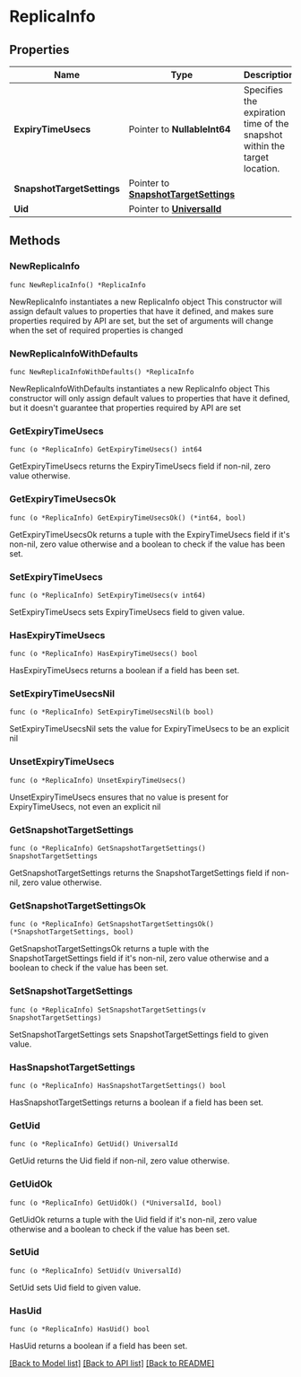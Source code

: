 # ReplicaInfo

## Properties

Name | Type | Description | Notes
------------ | ------------- | ------------- | -------------
**ExpiryTimeUsecs** | Pointer to **NullableInt64** | Specifies the expiration time of the snapshot within the target location. | [optional] 
**SnapshotTargetSettings** | Pointer to [**SnapshotTargetSettings**](SnapshotTargetSettings.md) |  | [optional] 
**Uid** | Pointer to [**UniversalId**](UniversalId.md) |  | [optional] 

## Methods

### NewReplicaInfo

`func NewReplicaInfo() *ReplicaInfo`

NewReplicaInfo instantiates a new ReplicaInfo object
This constructor will assign default values to properties that have it defined,
and makes sure properties required by API are set, but the set of arguments
will change when the set of required properties is changed

### NewReplicaInfoWithDefaults

`func NewReplicaInfoWithDefaults() *ReplicaInfo`

NewReplicaInfoWithDefaults instantiates a new ReplicaInfo object
This constructor will only assign default values to properties that have it defined,
but it doesn't guarantee that properties required by API are set

### GetExpiryTimeUsecs

`func (o *ReplicaInfo) GetExpiryTimeUsecs() int64`

GetExpiryTimeUsecs returns the ExpiryTimeUsecs field if non-nil, zero value otherwise.

### GetExpiryTimeUsecsOk

`func (o *ReplicaInfo) GetExpiryTimeUsecsOk() (*int64, bool)`

GetExpiryTimeUsecsOk returns a tuple with the ExpiryTimeUsecs field if it's non-nil, zero value otherwise
and a boolean to check if the value has been set.

### SetExpiryTimeUsecs

`func (o *ReplicaInfo) SetExpiryTimeUsecs(v int64)`

SetExpiryTimeUsecs sets ExpiryTimeUsecs field to given value.

### HasExpiryTimeUsecs

`func (o *ReplicaInfo) HasExpiryTimeUsecs() bool`

HasExpiryTimeUsecs returns a boolean if a field has been set.

### SetExpiryTimeUsecsNil

`func (o *ReplicaInfo) SetExpiryTimeUsecsNil(b bool)`

 SetExpiryTimeUsecsNil sets the value for ExpiryTimeUsecs to be an explicit nil

### UnsetExpiryTimeUsecs
`func (o *ReplicaInfo) UnsetExpiryTimeUsecs()`

UnsetExpiryTimeUsecs ensures that no value is present for ExpiryTimeUsecs, not even an explicit nil
### GetSnapshotTargetSettings

`func (o *ReplicaInfo) GetSnapshotTargetSettings() SnapshotTargetSettings`

GetSnapshotTargetSettings returns the SnapshotTargetSettings field if non-nil, zero value otherwise.

### GetSnapshotTargetSettingsOk

`func (o *ReplicaInfo) GetSnapshotTargetSettingsOk() (*SnapshotTargetSettings, bool)`

GetSnapshotTargetSettingsOk returns a tuple with the SnapshotTargetSettings field if it's non-nil, zero value otherwise
and a boolean to check if the value has been set.

### SetSnapshotTargetSettings

`func (o *ReplicaInfo) SetSnapshotTargetSettings(v SnapshotTargetSettings)`

SetSnapshotTargetSettings sets SnapshotTargetSettings field to given value.

### HasSnapshotTargetSettings

`func (o *ReplicaInfo) HasSnapshotTargetSettings() bool`

HasSnapshotTargetSettings returns a boolean if a field has been set.

### GetUid

`func (o *ReplicaInfo) GetUid() UniversalId`

GetUid returns the Uid field if non-nil, zero value otherwise.

### GetUidOk

`func (o *ReplicaInfo) GetUidOk() (*UniversalId, bool)`

GetUidOk returns a tuple with the Uid field if it's non-nil, zero value otherwise
and a boolean to check if the value has been set.

### SetUid

`func (o *ReplicaInfo) SetUid(v UniversalId)`

SetUid sets Uid field to given value.

### HasUid

`func (o *ReplicaInfo) HasUid() bool`

HasUid returns a boolean if a field has been set.


[[Back to Model list]](../README.md#documentation-for-models) [[Back to API list]](../README.md#documentation-for-api-endpoints) [[Back to README]](../README.md)


